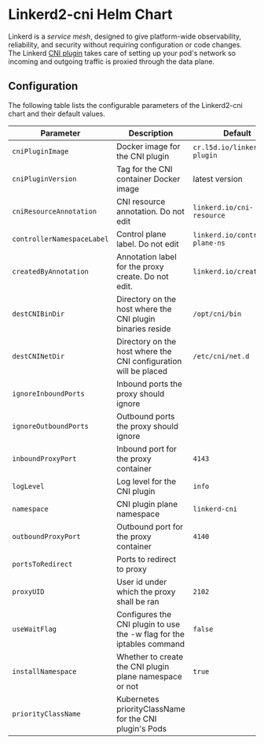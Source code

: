
# Linkerd2-cni Helm Chart

Linkerd is a *service mesh*, designed to give platform-wide observability,
reliability, and security without requiring configuration or code changes. The
Linkerd [CNI plugin](https://linkerd.io/2/features/cni/) takes care of setting
up your pod's network so  incoming and outgoing traffic is proxied through the
data plane.

## Configuration

The following table lists the configurable parameters of the Linkerd2-cni chart
and their default values.

| Parameter                            | Description                                                           | Default                       |
|--------------------------------------|-----------------------------------------------------------------------|-------------------------------|
|`cniPluginImage`                      | Docker image for the CNI plugin                                       |`cr.l5d.io/linkerd/cni-plugin`|
|`cniPluginVersion`                    | Tag for the CNI container Docker image                                |latest version|
|`cniResourceAnnotation`               | CNI resource annotation. Do not edit                                  |`linkerd.io/cni-resource`
|`controllerNamespaceLabel`            | Control plane label. Do not edit                                      |`linkerd.io/control-plane-ns`|
|`createdByAnnotation`                 | Annotation label for the proxy create. Do not edit.                   |`linkerd.io/created-by`|
|`destCNIBinDir`                       | Directory on the host where the CNI plugin binaries reside            |`/opt/cni/bin`|
|`destCNINetDir`                       | Directory on the host where the CNI configuration will be placed      |`/etc/cni/net.d`|
|`ignoreInboundPorts`                  | Inbound ports the proxy should ignore                                 ||
|`ignoreOutboundPorts`                 | Outbound ports the proxy should ignore                                ||
|`inboundProxyPort`                    | Inbound port for the proxy container                                  |`4143`|
|`logLevel`                            | Log level for the CNI plugin                                          |`info`|
|`namespace`                           | CNI plugin plane namespace                                            |`linkerd-cni`|
|`outboundProxyPort`                   | Outbound port for the proxy container                                 |`4140`|
|`portsToRedirect`                     | Ports to redirect to proxy                                            ||
|`proxyUID`                            | User id under which the proxy shall be ran                            |`2102`|
|`useWaitFlag`                         | Configures the CNI plugin to use the -w flag for the iptables command |`false`|
|`installNamespace`                    | Whether to create the CNI plugin plane namespace or not               |`true`|
|`priorityClassName`                   | Kubernetes priorityClassName for the CNI plugin's Pods                ||
